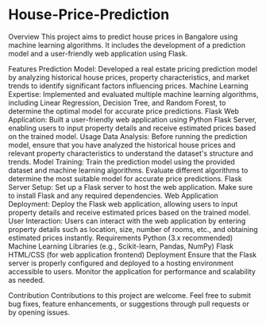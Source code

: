 # House-Price-Prediction

Overview
This project aims to predict house prices in Bangalore using machine learning algorithms. It includes the development of a prediction model and a user-friendly web application using Flask.

Features
Prediction Model: Developed a real estate pricing prediction model by analyzing historical house prices, property characteristics, and market trends to identify significant factors influencing prices.
Machine Learning Expertise: Implemented and evaluated multiple machine learning algorithms, including Linear Regression, Decision Tree, and Random Forest, to determine the optimal model for accurate price predictions.
Flask Web Application: Built a user-friendly web application using Python Flask Server, enabling users to input property details and receive estimated prices based on the trained model.
Usage
Data Analysis: Before running the prediction model, ensure that you have analyzed the historical house prices and relevant property characteristics to understand the dataset's structure and trends.
Model Training: Train the prediction model using the provided dataset and machine learning algorithms. Evaluate different algorithms to determine the most suitable model for accurate price predictions.
Flask Server Setup: Set up a Flask server to host the web application. Make sure to install Flask and any required dependencies.
Web Application Deployment: Deploy the Flask web application, allowing users to input property details and receive estimated prices based on the trained model.
User Interaction: Users can interact with the web application by entering property details such as location, size, number of rooms, etc., and obtaining estimated prices instantly.
Requirements
Python (3.x recommended)
Machine Learning Libraries (e.g., Scikit-learn, Pandas, NumPy)
Flask
HTML/CSS (for web application frontend)
Deployment
Ensure that the Flask server is properly configured and deployed to a hosting environment accessible to users. Monitor the application for performance and scalability as needed.

Contribution
Contributions to this project are welcome. Feel free to submit bug fixes, feature enhancements, or suggestions through pull requests or by opening issues.
